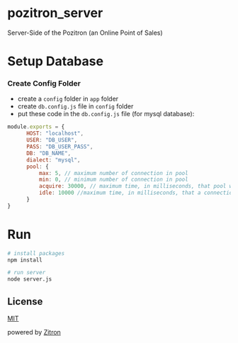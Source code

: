 # pozitron_server
Server-Side of the Pozitron (an Online Point of Sales)


# Setup Database
### Create Config Folder
- create a <code>config</code> folder in <code>app</code> folder
- create <code>db.config.js</code> file in <code>config</code> folder
- put these code in the <code>db.config.js</code> file (for mysql database): 
```javascript
module.exports = {
      HOST: "localhost",
      USER: "DB_USER",
      PASS: "DB_USER_PASS",
      DB: "DB_NAME",
      dialect: "mysql",
      pool: {
          max: 5, // maximum number of connection in pool
          min: 0, // minimum number of connection in pool
          acquire: 30000, // maximum time, in milliseconds, that pool will try to get connection before throwing error
          idle: 10000 //maximum time, in milliseconds, that a connection can be idle before being released
      }
}
```

# Run
```bash
# install packages
npm install

# run server
node server.js
```
## License
[MIT](https://choosealicense.com/licenses/mit/)

powered by [Zitron](https://zitronet.ir)